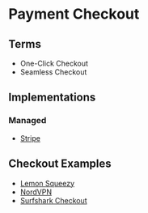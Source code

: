 # Payment Checkout

<!--
https://github.com/topics/checkout
-->

## Terms

- One-Click Checkout
- Seamless Checkout

## Implementations

### Managed

- [Stripe](https://checkout.stripe.dev) <!-- https://github.com/stripe-samples/checkout-one-time-payments -->

## Checkout Examples

- [Lemon Squeezy](https://123done.lemonsqueezy.com/checkout)
- [NordVPN](https://nordcheckout.com/?product_group=nordvpn)
- [Surfshark Checkout](https://order.surfshark.com)

<!--
https://checkout.leiturinha.com.br
https://tunnelbear.com/account/upgrade
https://udemy.com/payment/checkout
-->

<!--
https://pay.hotmart.com/P93348868J?bid=1716755028244

https://checkout4.xgrow.com/pt/8e9df1da-b202-4707-9ade-7e2a217719a2/MTk2MDk=?xa=48425

https://brunowego.mercadoshops.com.br/addresses/address-guest?confirmation_url=https%3A%2F%2Fbrunowego.mercadoshops.com.br%2Fms%2Fgz%2Fcheckout%2Fbuy-ms%3F_csrf%3DY1LmxvOa-Y61mV18QZfmdRjVcIRjcydg8-kQ%26mshops_mldataSessionId%3D4f5725ea-18e4-41d7-3d21-9ebd8beb4e9c%26mshops_d2id%3D3d81dbcb-cf5f-4da5-b15b-5592619270fa-s%26mode%3Dpage%26px_variant_id%3D25186%26item_id%3DMLB2098851887%26parent_url%3Dhttps%253A%252F%252Fbrunowego.mercadoshops.com.br%252FMLB-2098851887-tampa-acabamento-central-rack-teto-uno-100184769-_JM%26context%3Dvip-mshops%26channel%3Dmshops%26ms_store%3Dbrunowego.mercadoshops.com.br%26variation%3D173954753712%26quantity%3D1%26_ga%3DML1.1718361925294.1804280533.1718361918%26guest_has_address%3Dtrue%26flow_type%3DGUEST_LOGIN&cancel_url=https%3A%2F%2Fbrunowego.mercadoshops.com.br%2FMLB-2098851887-tampa-acabamento-central-rack-teto-uno-100184769-_JM
-->
